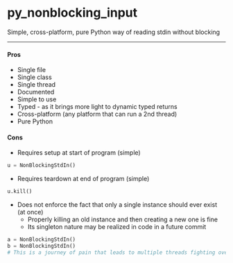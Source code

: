 # py_nonblocking_input
Simple, cross-platform, pure Python way of reading stdin without blocking

---

#### Pros
- Single file
- Single class
- Single thread
- Documented
- Simple to use
- Typed - as it brings more light to dynamic typed returns
- Cross-platform (any platform that can run a 2nd thread)
- Pure Python

#### Cons
- Requires setup at start of program (simple)
```python
u = NonBlockingStdIn()
```
- Requires teardown at end of program (simple)
```python
u.kill()
```
- Does not enforce the fact that only a single instance should ever exist (at once)
    - Properly killing an old instance and then creating a new one is fine
    - Its singleton nature may be realized in code in a future commit
```python
a = NonBlockingStdIn()
b = NonBlockingStdIn()
# This is a journey of pain that leads to multiple threads fighting over stdin using input()
```
